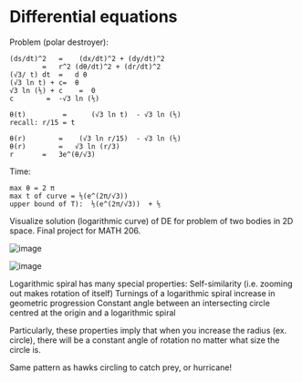 # Differential equations

Problem (polar destroyer):
```
(ds/dt)^2 	=	 (dx/dt)^2 + (dy/dt)^2
		= 	r^2 (dθ/dt)^2 + (dr/dt)^2
(√3/ t) dt 	= 	d θ
(√3 ln t) + c= 	θ 
√3 ln (⅕) + c	 = 	0
c		 = 	-√3 ln (⅕)

θ(t)		 =  	(√3 ln t)  - √3 ln (⅕)
recall: r/15 = t

θ(r) 		= 	 (√3 ln r/15)  - √3 ln (⅕)
θ(r) 		= 	√3 ln (r/3)
r		= 	3e^(θ/√3)
```

Time:
```
max θ = 2 π
max t of curve = ⅕(e^(2π/√3)) 
upper bound of T):  ⅕(e^(2π/√3))  + ⅕ 
```

Visualize solution (logarithmic curve) of DE for problem of two bodies in 2D space. Final project for MATH 206.

![image](https://user-images.githubusercontent.com/56745453/206636790-c1348a26-85b1-4d95-92fe-8eb17e553239.png)

![image](https://user-images.githubusercontent.com/56745453/207118310-39cede6e-f656-45a6-afd7-d76f409e5e33.png)

Logarithmic spiral has many special properties:
Self-similarity (i.e. zooming out makes rotation of itself)
Turnings of a logarithmic spiral increase in geometric progression
Constant angle between an intersecting circle centred at the origin and a logarithmic spiral

Particularly, these properties imply that when you increase the radius (ex. circle), there will be a constant angle of rotation no matter what size the circle is.

Same pattern as hawks circling to catch prey, or hurricane!
